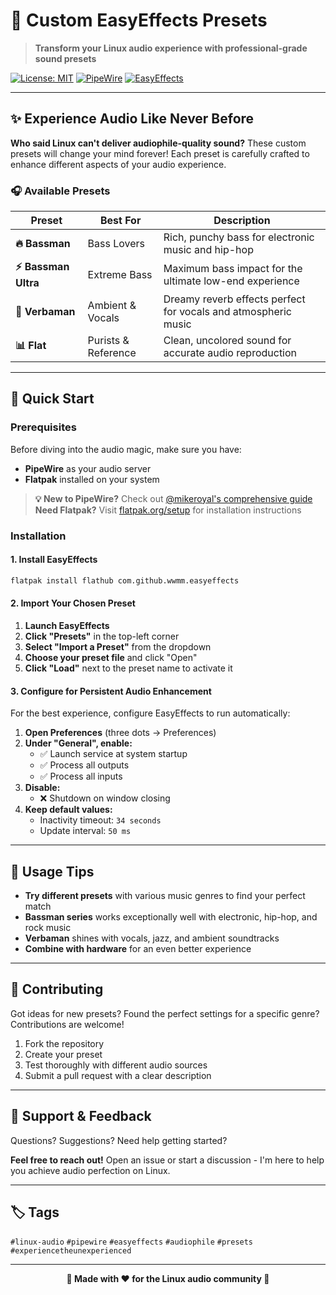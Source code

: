# 🎵 Custom EasyEffects Presets

> **Transform your Linux audio experience with professional-grade sound presets**

[![License: MIT](https://img.shields.io/badge/License-MIT-yellow.svg)](https://opensource.org/licenses/MIT)
[![PipeWire](https://img.shields.io/badge/Audio-PipeWire-blue.svg)](https://pipewire.org/)
[![EasyEffects](https://img.shields.io/badge/App-EasyEffects-green.svg)](https://github.com/wwmm/easyeffects)

---

## ✨ Experience Audio Like Never Before

**Who said Linux can't deliver audiophile-quality sound?** These custom presets will change your mind forever! Each preset is carefully crafted to enhance different aspects of your audio experience.

### 🎧 Available Presets

| Preset | Best For | Description |
|--------|----------|-------------|
| **🔥 Bassman** | Bass Lovers | Rich, punchy bass for electronic music and hip-hop |
| **⚡ Bassman Ultra** | Extreme Bass | Maximum bass impact for the ultimate low-end experience |
| **🌙 Verbaman** | Ambient & Vocals | Dreamy reverb effects perfect for vocals and atmospheric music |
| **📊 Flat** | Purists & Reference | Clean, uncolored sound for accurate audio reproduction |

---

## 🚀 Quick Start

### Prerequisites

Before diving into the audio magic, make sure you have:

- **PipeWire** as your audio server
- **Flatpak** installed on your system

> **💡 New to PipeWire?** Check out [@mikeroyal's comprehensive guide](https://github.com/mikeroyal/PipeWire-Guide)  
> **Need Flatpak?** Visit [flatpak.org/setup](https://flatpak.org/setup/) for installation instructions

### Installation

#### 1. Install EasyEffects

```bash
flatpak install flathub com.github.wwmm.easyeffects
```

#### 2. Import Your Chosen Preset

1. **Launch EasyEffects**
2. **Click "Presets"** in the top-left corner
3. **Select "Import a Preset"** from the dropdown
4. **Choose your preset file** and click "Open"
5. **Click "Load"** next to the preset name to activate it

#### 3. Configure for Persistent Audio Enhancement

For the best experience, configure EasyEffects to run automatically:

1. **Open Preferences** (three dots → Preferences)
2. **Under "General", enable:**
   - ✅ Launch service at system startup
   - ✅ Process all outputs
   - ✅ Process all inputs
3. **Disable:**
   - ❌ Shutdown on window closing
4. **Keep default values:**
   - Inactivity timeout: `34 seconds`
   - Update interval: `50 ms`

---

## 🎯 Usage Tips

- **Try different presets** with various music genres to find your perfect match
- **Bassman series** works exceptionally well with electronic, hip-hop, and rock music
- **Verbaman** shines with vocals, jazz, and ambient soundtracks
- **Combine with hardware** for an even better experience

---

## 🤝 Contributing

Got ideas for new presets? Found the perfect settings for a specific genre? Contributions are welcome!

1. Fork the repository
2. Create your preset
3. Test thoroughly with different audio sources
4. Submit a pull request with a clear description

---

## 📧 Support & Feedback

Questions? Suggestions? Need help getting started?

**Feel free to reach out!** Open an issue or start a discussion - I'm here to help you achieve audio perfection on Linux.

---

## 🏷️ Tags

`#linux-audio` `#pipewire` `#easyeffects` `#audiophile` `#presets` `#experiencetheunexperienced`

---

<div align="center">
  <strong>🎵 Made with ❤️ for the Linux audio community 🎵</strong>
</div>

